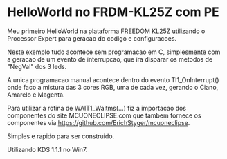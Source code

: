 HelloWorld no FRDM-KL25Z com PE
==

Meu primeiro HelloWorld na plataforma FREEDOM KL25Z utilizando o Processor Expert para geracao do codigo e configuracoes.

Neste exemplo tudo acontece sem programacao em C, simplesmente com a geracao de um evento de interrupcao, que ira disparar os metodos de "NegVal" dos 3 leds.

A unica programacao manual acontece dentro do evento  TI1_OnInterrupt() onde faco a mistura das 3 cores RGB, uma de cada vez, gerando o Ciano, Amarelo e Magenta.

Para utilizar a rotina de WAIT1_Waitms(...) fiz a importacao dos componentes do site MCUONECLIPSE.com que tambem fornece os componentes via https://github.com/ErichStyger/mcuoneclipse.

Simples e rapido para ser construido.

Utilizando KDS 1.1.1 no Win7.
